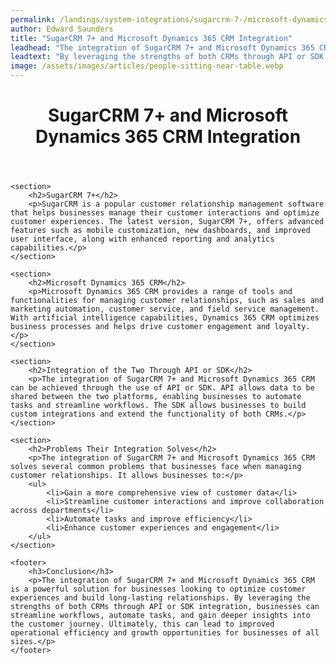 ```yaml
---
permalink: /landings/system-integrations/sugarcrm-7-/microsoft-dynamics-365-crm
author: Edward Saunders
title: "SugarCRM 7+ and Microsoft Dynamics 365 CRM Integration"
leadhead: "The integration of SugarCRM 7+ and Microsoft Dynamics 365 CRM is a powerful solution for businesses looking to optimize customer experiences and build long-lasting relationships"
leadtext: "By leveraging the strengths of both CRMs through API or SDK integration, businesses can streamline workflows, automate tasks, and gain deeper insights into the customer journey. Ultimately, this can lead to improved operational efficiency and growth opportunities for businesses of all sizes."
image: /assets/images/articles/people-sitting-near-table.webp
---
```

<div class="arttext">	<header>
		<h1>SugarCRM 7+ and Microsoft Dynamics 365 CRM Integration</h1>
	</header>

	<section>
		<h2>SugarCRM 7+</h2>
		<p>SugarCRM is a popular customer relationship management software that helps businesses manage their customer interactions and optimize customer experiences. The latest version, SugarCRM 7+, offers advanced features such as mobile customization, new dashboards, and improved user interface, along with enhanced reporting and analytics capabilities.</p>
	</section>

	<section>
		<h2>Microsoft Dynamics 365 CRM</h2>
		<p>Microsoft Dynamics 365 CRM provides a range of tools and functionalities for managing customer relationships, such as sales and marketing automation, customer service, and field service management. With artificial intelligence capabilities, Dynamics 365 CRM optimizes business processes and helps drive customer engagement and loyalty.</p>
	</section>

	<section>
		<h2>Integration of the Two Through API or SDK</h2>
		<p>The integration of SugarCRM 7+ and Microsoft Dynamics 365 CRM can be achieved through the use of API or SDK. API allows data to be shared between the two platforms, enabling businesses to automate tasks and streamline workflows. The SDK allows businesses to build custom integrations and extend the functionality of both CRMs.</p>
	</section>

	<section>
		<h2>Problems Their Integration Solves</h2>
		<p>The integration of SugarCRM 7+ and Microsoft Dynamics 365 CRM solves several common problems that businesses face when managing customer relationships. It allows businesses to:</p>
		<ul>
			<li>Gain a more comprehensive view of customer data</li>
			<li>Streamline customer interactions and improve collaboration across departments</li>
			<li>Automate tasks and improve efficiency</li>
			<li>Enhance customer experiences and engagement</li>
		</ul>
	</section>

	<footer>
		<h3>Conclusion</h3>
		<p>The integration of SugarCRM 7+ and Microsoft Dynamics 365 CRM is a powerful solution for businesses looking to optimize customer experiences and build long-lasting relationships. By leveraging the strengths of both CRMs through API or SDK integration, businesses can streamline workflows, automate tasks, and gain deeper insights into the customer journey. Ultimately, this can lead to improved operational efficiency and growth opportunities for businesses of all sizes.</p>
	</footer>
</div>
